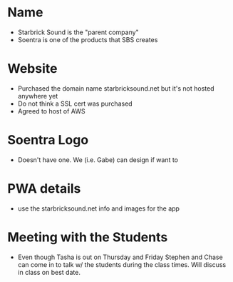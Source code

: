 # Name
- Starbrick Sound is the "parent company"
- Soentra is one of the products that SBS creates

# Website
 - Purchased the domain name starbricksound.net but it's not hosted anywhere yet
 - Do not think a SSL cert was purchased
 - Agreed to host of AWS
 
# Soentra Logo
  - Doesn't have one.  We (i.e. Gabe) can design if want to
  
# PWA details
 - use the starbricksound.net info and images for the app
 
 
 # Meeting with the Students
 - Even though Tasha is out on Thursday and Friday Stephen and Chase can come in to talk w/ the students during the class times.  Will discuss in class on best date.
 
